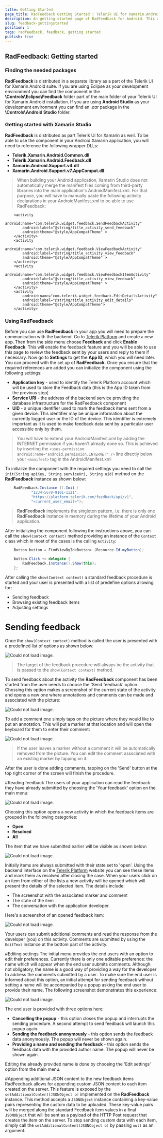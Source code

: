 ```yaml
---
title: Getting Started
page_title: RadFeedback Getting Started | Telerik UI for Xamarin.Android Documentation
description: An getting started page of RadFeedback for Android. This article provides the basics you need to know to be able to integrate the RadFeedback component into your Android app.
slug: feedback-gettingstarted
position: 1
tags: radfeedback, feedback, getting started
publish: true
---  
```


## RadFeedback: Getting started
### Finding the needed packages
**RadFeedback** is distributed in a separate library as a part of the Telerik UI for Xamarin.Android suite. If you are using Eclipse as your development environment you can find the component in the **\Controls\Eclipse\Feedback** folder part of the main folder of your Telerik UI for Xamarin.Android installation. If you are using **Android Studio** as your development environment you can find an _.aar_ package in the **\Controls\Android Studio** folder.
### Getting started with Xamarin Studio
**RadFeedback** is distributed as part Telerik UI for Xamarin as well. To be able to use the component in your Android Xamarin application, you will need to reference the following wrapper DLLs:

* **Telerik.Xamarin.Android.Common.dll**
* **Telerik.Xamarin.Android.Feedback.dll**
* **Xamarin.Android.Support.v4.dll**
* **Xamarin.Android.Support.v7.AppCompat.dll**

>When building your Android application, Xamarin Studio does not automatically merge the manifest files coming from third-party libraries into the main application's AndroidManifest.xml. For that purpose, you will have to manually paste the following activity declarations in your AndroidManifest.xml to be able to use RadFeedback:
```
    <activity
        android:name="com.telerik.widget.feedback.SendFeedbackActivity"
        android:label="@string/title_activity_send_feedback"
        android:theme="@style/AppCompatTheme" >
    </activity>
    <activity
        android:name="com.telerik.widget.feedback.ViewFeedbackActivity"
        android:label="@string/title_activity_view_feedback"
        android:theme="@style/AppCompatTheme" >
    </activity>
    <activity
        android:name="com.telerik.widget.feedback.ViewFeedbackItemActivity"
        android:label="@string/title_activity_view_feedback"
        android:theme="@style/AppCompatTheme" >
    </activity>
    <activity
        android:name="com.telerik.widget.feedback.EditDetailsActivity"
        android:label="@string/title_activity_edit_details"
        android:theme="@style/AppCompatTheme">
    </activity>
```

### Using RadFeedback
Before you can use **RadFeedback** in your app you will need to prepare the communication with the backend. Go to <a href="http://platform.telerik.com/" tagret="_blank">Telerik Platform<a/> and create a new app. 
Then from the side menu choose **Feedback** and click **Enable Feedback**. This will enable the feedback feature and you will be able to use this page to review the feedback sent by your users and reply to them if necessary. 
Now go to **Settings** to get the **App ID**, which you will need later. You can proceed with the set up of **RadFeedback**. Once you ensure that 
the required references are added you can initialize the component using the following settings:

* **Application key** - used to identify the Telerik Platform account which will be used to store the Feedback data (this is the App ID taken from the previous step)
* **Service URI** - the address of the backend service providing the database infrastructure for the RadFeedback component
* **UID** - a unique identifier used to mark the feedback items sent from a given device. This identifier may be unique information about the currently logged user or the ID of the device. This identifier is extremely important as it is used to make feedback data sent by a particular user accessible only by them.

>You will have to extend your AndroidManifest.xml by adding the INTERNET permission if you haven't already done so. This is achieved by inserting the `<uses-permission android:name="android.permission.INTERNET" />` line directly below your `<manifest>` tag in the AndroidManifest.xml

To initialize the component with the required settings you need to call the `init(String apiKey, String serviceUri, String uid)` method on the **RadFeedback** instance as shown below:

```C#
	RadFeedback.Instance ().Init (
			"1234-5678-9101-1121",
			"https://platform.telerik.com/feedback/api/v1",
			"<current_user_email>");
```

>**RadFeedback** implements the singleton pattern, i.e. there is only one **RadFeedback** instance in memory during the lifetime of your Android application.

After initializing the component following the instructions above, you can call the `show(Context context)` method providing an instance of the `Context` class which in most of the cases is the calling `Activity`:

```C#
    Button button = FindViewById<Button> (Resource.Id.myButton);
    
	button.Click += delegate {
	    RadFeedback.Instance().Show(this);
	};
```

After calling the `show(Context context)` a standard feedback procedure is started and your user is presented with a list of predefine options allowing for:

* Sending feedback
* Browsing existing feedback items
* Adjusting settings

# Sending feedback
Once the `show(Context context)` method is called the user is presented with a predefined list of options as shown below:

![Could not load image.](images/feedback-main-menu.png "RadFeedback main menu")

>The target of the feedback procedure will always be the activity that is passed to the `show(Context context)` method.

To send feedback about the activity the **RadFeedback** component has been started from the user needs to choose the 'Send feedback' option. Chossing this option makes a screenshot of the current state of the activity and opens a new one where annotations and comments can be made and associated with the picture:

![Could not load image.](images/feedback-send-feedback-1.png "The Send Feedback experience")

To add a comment one simply taps on the picture where they would like to put an annotation. This will put a marker at that location and will open the keyboard for them to enter their comment:

![Could not load image.](images/feedback-send-feedback-2.png "Adding comments on the screenshot")

>If the user leaves a marker without a comment it will be automatically removed from the picture.
>You can edit the comment associated with an existing marker by tapping on it.

After the user is done adding comments, tapping on the 'Send' button at the top right corner of the screen will finish the procedure.

#Reading feedback
The users of your application can read the feedback they have already submitted by choosing the 'Your feedback' option on the main menu:

![Could not load image.](images/feedback-main-menu.png "RadFeedback main menu")

Choosing this option opens a new activity in which the feedback items are grouped in the following categories:

* **Open**
* **Resolved**
* **All**

The item that we have submitted earlier will be visible as shown below:

![Could not load image.](images/feedback-view-feedback-1.png "View feedback")

Initially items are always submitted with their state set to 'open'. Using the backend interface on the <a href="http://platform.telerik.com/" tagret="_blank">Telerik Platform<a/> website you can see these items and mark them as resolved after closing the case. When your users click on an item from either of the lists a new activity will be opened which will present the details of the selected item. The details include:

* The screenshot with the associated marker and comment
* The state of the item
* The conversation with the application developer.

Here's a screenshot of an opened feedback item:

![Could not load image.](images/feedback-view-feedback-item-1.png "Browse a feedback item")

Your users can submit additional comments and read the response from the developer (you) on this activity. Comments are submitted by using the `EditText` instance at the bottom part of the activity.

#Editing settings
The initial menu provides the end users with an option to edit their preferences. Currently there is only one editable preference: the name which will appear when the end user submits comments. Although not obligatory, the name is a good way of providing a way for the developer to address the comments submitted by a user. To make sure the end user is informed about this option, an initial attempt for sending feedback without setting a name will be accompanied by a popup asking the end user to provide their name. The following screenshot demonstrates this experience:

![Could not load image.](images/feedback-edit-settings-1.png "Browse a feedback item")

The end user is provided with three options here:

* **Cancelling the popup** - this option closes the popup and interrupts the sending procedure. A second attempt to send feedback will launch this popup again.
* **Sending the feedback anonymously** - this option sends the feedback data anonymously. The popup will never be shown again.
* **Providing a name and sending the feedback** - this option sends the feedback data with the provided author name. The popup will never be shown again.

Editing the already provided name is done by choosing the 'Edit settings' option from the main menu.

#Appending additional JSON content to the new feedback items
RadFeedback allows for appending custom JSON content to each item created on the server. This feature is exposed by the `setAdditionalContent(JSONObject o)` implemented on the **RadFeedback** instance. This method accepts a `JSONObject` instance containing a key-value pairs representing the custom data to be uploaded. These key-value pairs will be merged along the standard Feedback item values in a final `JSONObject` that will be sent as a payload of the HTTP Post request that creates the item on the server. To stop sending custom data with each item, simply call the `setAdditionalContent(JSONObject o)` by passing `null` as an argument.



